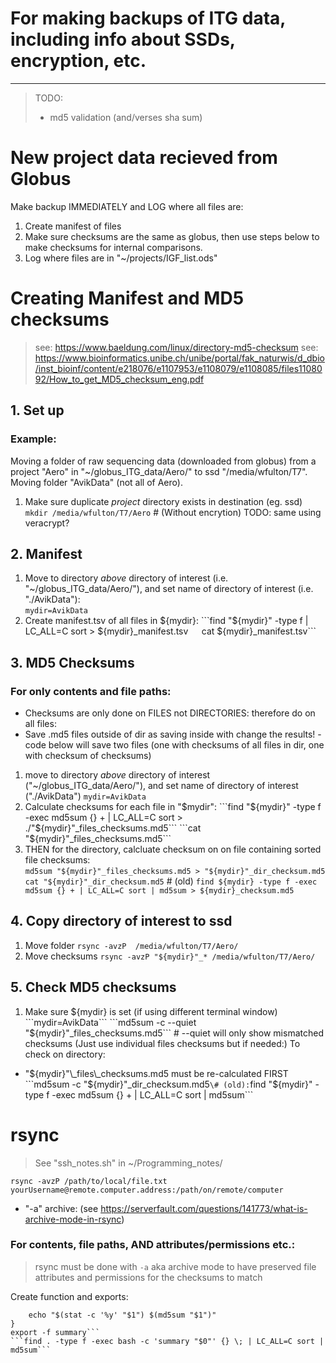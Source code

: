 # For making backups of ITG data, including info about SSDs, encryption, etc. 
-------------------------------------------------------------------------------


> TODO:
> - md5 validation (and/verses sha sum)

# New project data recieved from Globus
Make backup IMMEDIATELY and LOG where all files are:
1. Create manifest of files
2. Make sure checksums are the same as globus, then use steps below to make checksums for internal comparisons. 
3. Log where files are in "~/projects/IGF\_list.ods"



# Creating Manifest and MD5 checksums 
> see: https://www.baeldung.com/linux/directory-md5-checksum
> see: https://www.bioinformatics.unibe.ch/unibe/portal/fak_naturwis/d_dbio/inst_bioinf/content/e218076/e1107953/e1108079/e1108085/files1108092/How_to_get_MD5_checksum_eng.pdf

## 1. Set up  
### Example:
Moving a folder of raw sequencing data (downloaded from globus) from a project "Aero" in "~/globus_ITG_data/Aero/" to ssd "/media/wfulton/T7". Moving folder "AvikData" (not all of Aero).  
 1. Make sure duplicate _project_ directory exists in destination (eg. ssd)  
```mkdir /media/wfulton/T7/Aero```  \# (Without encrytion) TODO: same using veracrypt?

## 2. Manifest
 1. Move to directory _above_ directory of interest (i.e. "~/globus_ITG_data/Aero/"), and set name of directory of interest (i.e. "./AvikData"):  
```mydir=AvikData```  
 2. Create manifest.tsv of all files in ${mydir}:  
```find "${mydir}" -type f | LC_ALL=C sort > ${mydir}_manifest.tsv```  
```cat ${mydir}_manifest.tsv```

## 3. MD5 Checksums
### For only contents and file paths:
 - Checksums are only done on FILES not DIRECTORIES: therefore do on all files:
 - Save .md5 files outside of dir as saving inside with change the results! - code below will save two files (one with checksums of all files in dir, one with checksum of checksums)

 1. move to directory _above_ directory of interest ("~/globus_ITG_data/Aero/"), and set name of directory of interest ("./AvikData")
```mydir=AvikData```
 2. Calculate checksums for each file in "$mydir":  
```find "${mydir}" -type f -exec md5sum {} + | LC_ALL=C sort > ./"${mydir}"_files_checksums.md5```  
```cat "${mydir}"_files_checksums.md5```  
 3. THEN for the directory, calcluate checksum on on file containing sorted file checksums:  
```md5sum "${mydir}"_files_checksums.md5 > "${mydir}"_dir_checksum.md5```  
```cat "${mydir}"_dir_checksum.md5```
\# (old) ```find ${mydir} -type f -exec md5sum {} + | LC_ALL=C sort | md5sum > ${mydir}_checksum.md5```

## 4. Copy directory of interest to ssd
1. Move folder
```rsync -avzP  /media/wfulton/T7/Aero/```
2. Move checksums
```rsync -avzP "${mydir}"_* /media/wfulton/T7/Aero/```

## 5. Check MD5 checksums
 1. Make sure ${mydir} is set (if using different terminal window)  
```mydir=AvikData```
```md5sum -c --quiet "${mydir}"_files_checksums.md5```  \# --quiet will only show mismatched checksums
(Just use individual files checksums but if needed:) To check on directory: 
 - "${mydir}"\_files\_checksums.md5 must be re-calculated FIRST  
```md5sum -c "${mydir}"_dir_checksum.md5```
\# (old): ```find "${mydir}" -type f -exec md5sum {} + | LC_ALL=C sort | md5sum``` 


# rsync
> See "ssh\_notes.sh" in ~/Programming\_notes/

```rsync -avzP /path/to/local/file.txt yourUsername@remote.computer.address:/path/on/remote/computer```
 - "-a" archive: (see https://serverfault.com/questions/141773/what-is-archive-mode-in-rsync)
### For contents, file paths, AND attributes/permissions etc.:
> rsync must be done with ```-a``` aka archive mode to have preserved file attributes and permissions for the checksums to match

Create function and exports:  
```summary (){
    echo "$(stat -c '%y' "$1") $(md5sum "$1")"
}
export -f summary```
```find . -type f -exec bash -c 'summary "$0"' {} \; | LC_ALL=C sort | md5sum```





